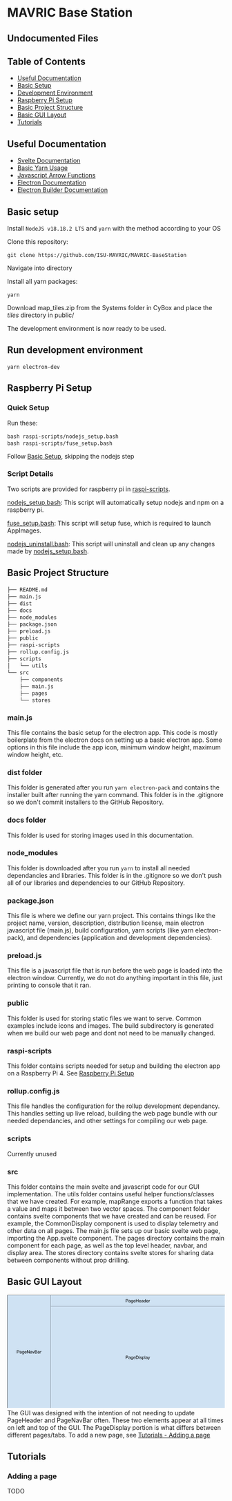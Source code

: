 # MAVRIC Base Station

## Undocumented Files

## Table of Contents
- [Useful Documentation](#useful-documentation)
- [Basic Setup](#basic-setup)
- [Development Environment](#run-development-environment)
- [Raspberry Pi Setup](#raspberry-pi-setup)
- [Basic Project Structure](#basic-project-structure)
- [Basic GUI Layout](#basic-gui-layout)
- [Tutorials](#tutorials)


## Useful Documentation
- [Svelte Documentation](https://svelte.dev/docs/introduction)
- [Basic Yarn Usage](https://classic.yarnpkg.com/en/docs/usage)
- [Javascript Arrow Functions](https://www.w3schools.com/js/js_arrow_function.asp)
- [Electron Documentation](https://www.electronjs.org/docs/latest)
- [Electron Builder Documentation](https://www.electron.build/)


## Basic setup

Install ```NodeJS v18.18.2 LTS``` and ```yarn``` with the method according to your OS

Clone this repository:
```bash:
git clone https://github.com/ISU-MAVRIC/MAVRIC-BaseStation
```

Navigate into directory

Install all yarn packages:
```bash:
yarn
```

Download map_tiles.zip from the Systems folder in CyBox and place the _tiles_ directory in public/

The development environment is now ready to be used.

## Run development environment
```bash:
yarn electron-dev
```


## Raspberry Pi Setup

### Quick Setup
Run these: 

```bash:
bash raspi-scripts/nodejs_setup.bash
bash raspi-scripts/fuse_setup.bash
```

Follow [Basic Setup](#basic-setup), skipping the nodejs step

### Script Details

Two scripts are provided for raspberry pi in [raspi-scripts](https://github.com/ISU-MAVRIC/MAVRIC-BaseStation/tree/main/raspi-scripts).

[nodejs_setup.bash](https://github.com/ISU-MAVRIC/MAVRIC-BaseStation/blob/main/raspi-scripts/nodejs_setup.bash): This script will automatically setup nodejs and npm on a raspberry pi.

[fuse_setup.bash](https://github.com/ISU-MAVRIC/MAVRIC-BaseStation/blob/main/raspi-scripts/fuse_setup.bash): This script will setup fuse, which is required to launch AppImages.

[nodejs_uninstall.bash](https://github.com/ISU-MAVRIC/MAVRIC-BaseStation/blob/main/raspi-scripts/nodejs_uninstall.bash): This script will uninstall and clean up any changes made by [nodejs_setup.bash](https://github.com/ISU-MAVRIC/MAVRIC-BaseStation/blob/main/raspi-scripts/nodejs_setup.bash).


## Basic Project Structure
```.
├── README.md 
├── main.js
├── dist
├── docs
├── node_modules
├── package.json
├── preload.js
├── public
├── raspi-scripts
├── rollup.config.js
├── scripts
│   └── utils
└── src
    ├── components
    ├── main.js
    ├── pages
    └── stores

```
### main.js
This file contains the basic setup for the electron app. This code is mostly boilerplate from the electron docs on setting up a basic electron app. Some options in this file include the app icon, minimum window height, maximum window height, etc.

### dist folder
This folder is generated after you run ```yarn electron-pack``` and contains the installer built after running the yarn command. This folder is in the .gitignore so we don't commit installers to the GitHub Repository. 

### docs folder
This folder is used for storing images used in this documentation.

### node_modules
This folder is downloaded after you run ```yarn``` to install all needed dependancies and libraries. This folder is in the .gitignore so we don't push all of our libraries and dependencies to our GitHub Repository. 

### package.json
This file is where we define our yarn project. This contains things like the project name, version, description, distribution license, main electron javascript file (main.js), build configuration, yarn scripts (like yarn electron-pack), and dependencies (application and development dependencies).

### preload.js
This file is a javascript file that is run before the web page is loaded into the electron window. Currently, we do not do anything important in this file, just printing to console that it ran.

### public
This folder is used for storing static files we want to serve. Common examples include icons and images. The build subdirectory is generated when we build our web page and dont not need to be manually changed.

### raspi-scripts
This folder contains scripts needed for setup and building the electron app on a Raspberry Pi 4. See [Raspberry Pi Setup](#raspberry-pi-setup)


### rollup.config.js
This file handles the configuration for the rollup development dependancy. This handles setting up live reload, building the web page bundle with our needed dependancies, and other settings for compiling our web page.

### scripts
Currently unused

### src
This folder contains the main svelte and javascript code for our GUI implementation. The utils folder contains useful helper functions/classes that we have created. For example, mapRange exports a function that takes a value and maps it between two vector spaces. The component folder contains svelte components that we have created and can be reused. For example, the CommonDisplay component is used to display telemetry and other data on all pages. The main.js file sets up our basic svelte web page, importing the App.svelte component. The pages directory contains the main component for each page, as well as the top level header, navbar, and display area. The stores directory contains svelte stores for sharing data between components without prop drilling.


## Basic GUI Layout
![Basic GUI Layout Image](https://raw.githubusercontent.com/ISU-MAVRIC/MAVRIC-BaseStation/5cea1e0df5b49515a725a1ae6215be0fd9c43ff5/docs/GUI%20Base%20Layout.png?raw=true)\
The GUI was designed with the intention of not needing to update PageHeader and PageNavBar often. These two elements appear at all times on left and top of the GUI. The PageDisplay portion is what differs between different pages/tabs. To add a new page, see [Tutorials - Adding a page](#adding-a-page) 

## Tutorials
### Adding a page
TODO